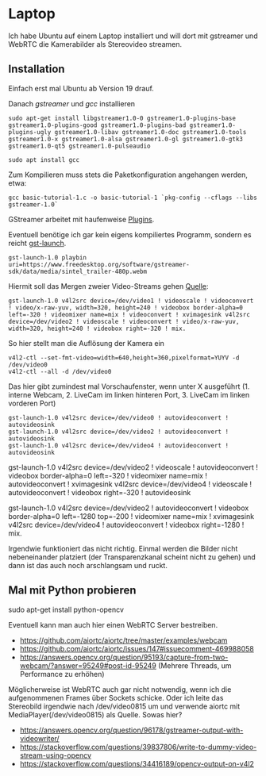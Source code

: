 # Laptop

Ich habe Ubuntu auf einem Laptop installiert und will dort mit gstreamer und WebRTC die Kamerabilder als Stereovideo streamen.

## Installation

Einfach erst mal Ubuntu ab Version 19 drauf.

Danach *gstreamer* und *gcc* installieren

```
sudo apt-get install libgstreamer1.0-0 gstreamer1.0-plugins-base gstreamer1.0-plugins-good gstreamer1.0-plugins-bad gstreamer1.0-plugins-ugly gstreamer1.0-libav gstreamer1.0-doc gstreamer1.0-tools gstreamer1.0-x gstreamer1.0-alsa gstreamer1.0-gl gstreamer1.0-gtk3 gstreamer1.0-qt5 gstreamer1.0-pulseaudio

sudo apt install gcc
```

Zum Kompilieren muss stets die Paketkonfiguration angehangen werden, etwa:

```
gcc basic-tutorial-1.c -o basic-tutorial-1 `pkg-config --cflags --libs gstreamer-1.0`
```

GStreamer arbeitet mit haufenweise [Plugins](https://gstreamer.freedesktop.org/documentation/plugins_doc.html?gi-language=c).

Eventuell benötige ich gar kein eigens kompiliertes Programm, sondern es reicht [gst-launch](https://gstreamer.freedesktop.org/documentation/tools/gst-launch.html?gi-language=c).

```
gst-launch-1.0 playbin uri=https://www.freedesktop.org/software/gstreamer-sdk/data/media/sintel_trailer-480p.webm
```

Hiermit soll das Mergen zweier Video-Streams gehen [Quelle](https://www.noah.org/wiki/gstreamer#mix_two_video_sources_into_one_.28side-by-side.29):
```
gst-launch-1.0 v4l2src device=/dev/video1 ! videoscale ! videoconvert ! video/x-raw-yuv, width=320, height=240 ! videobox border-alpha=0 left=-320 ! videomixer name=mix ! videoconvert ! xvimagesink v4l2src device=/dev/video2 ! videoscale ! videoconvert ! video/x-raw-yuv, width=320, height=240 ! videobox right=-320 ! mix.

```

So hier stellt man die Auflösung der Kamera ein
```
v4l2-ctl --set-fmt-video=width=640,height=360,pixelformat=YUYV -d /dev/video0
v4l2-ctl --all -d /dev/video0
```

Das hier gibt zumindest mal Vorschaufenster, wenn unter X ausgeführt (1. interne Webcam, 2. LiveCam im linken hinteren Port, 3. LiveCam im linken vorderen Port)

```
gst-launch-1.0 v4l2src device=/dev/video0 ! autovideoconvert ! autovideosink
gst-launch-1.0 v4l2src device=/dev/video2 ! autovideoconvert ! autovideosink
gst-launch-1.0 v4l2src device=/dev/video4 ! autovideoconvert ! autovideosink
```


gst-launch-1.0 v4l2src device=/dev/video2 ! videoscale ! autovideoconvert ! videobox border-alpha=0 left=-320 ! videomixer name=mix ! autovideoconvert ! xvimagesink v4l2src device=/dev/video4 ! videoscale ! autovideoconvert ! videobox right=-320 ! autovideosink


gst-launch-1.0 v4l2src device=/dev/video2 ! autovideoconvert ! videobox border-alpha=0 left=-1280 top=-200 ! videomixer name=mix ! xvimagesink v4l2src device=/dev/video4 ! autovideoconvert ! videobox right=-1280 ! mix.

Irgendwie funktioniert das nicht richtig. Einmal werden die Bilder nicht nebeneinander platziert (der Transparenzkanal scheint nicht zu gehen) und dann ist das auch noch arschlangsam und ruckt.

## Mal mit Python probieren

sudo apt-get install python-opencv

Eventuell kann man auch hier einen WebRTC Server bestreiben.
- https://github.com/aiortc/aiortc/tree/master/examples/webcam
- https://github.com/aiortc/aiortc/issues/147#issuecomment-469988058
- https://answers.opencv.org/question/95193/capture-from-two-webcam/?answer=95249#post-id-95249 (Mehrere Threads, um Performance zu erhöhen)

Möglicherweise ist WebRTC auch gar nicht notwendig, wenn ich die aufgenommenen Frames über Sockets schicke. Oder ich leite das Stereobild irgendwie nach /dev/video0815 um und verwende aiortc mit MediaPlayer(/dev/video0815) als Quelle. Sowas hier?

- https://answers.opencv.org/question/96178/gstreamer-output-with-videowriter/
- https://stackoverflow.com/questions/39837806/write-to-dummy-video-stream-using-opencv
- https://stackoverflow.com/questions/34416189/opencv-output-on-v4l2

